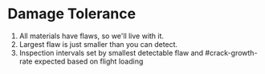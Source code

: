 # Damage Tolerance

1. All materials have flaws, so we'll live with it.
2. Largest flaw is just smaller than you can detect.
3. Inspection intervals set by smallest detectable flaw and #crack-growth-rate expected based on flight loading